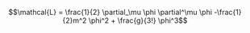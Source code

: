 $$\mathcal{L} = \frac{1}{2} \partial_\mu \phi \partial^\mu \phi -\frac{1}{2}m^2 \phi^2 + \frac{g}{3!} \phi^3$$
